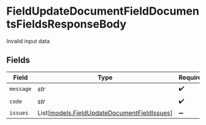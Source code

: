 # FieldUpdateDocumentFieldDocumentsFieldsResponseBody

Invalid input data


## Fields

| Field                                                                                      | Type                                                                                       | Required                                                                                   | Description                                                                                |
| ------------------------------------------------------------------------------------------ | ------------------------------------------------------------------------------------------ | ------------------------------------------------------------------------------------------ | ------------------------------------------------------------------------------------------ |
| `message`                                                                                  | *str*                                                                                      | :heavy_check_mark:                                                                         | N/A                                                                                        |
| `code`                                                                                     | *str*                                                                                      | :heavy_check_mark:                                                                         | N/A                                                                                        |
| `issues`                                                                                   | List[[models.FieldUpdateDocumentFieldIssues](../models/fieldupdatedocumentfieldissues.md)] | :heavy_minus_sign:                                                                         | N/A                                                                                        |
